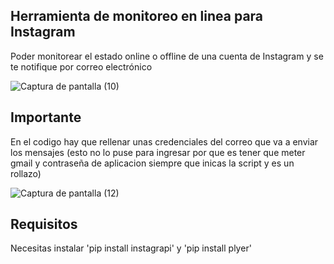 ## Herramienta de monitoreo en linea para Instagram

Poder monitorear el estado online o offline de una cuenta de Instagram y se te notifique por correo electrónico 

![Captura de pantalla (10)](https://github.com/user-attachments/assets/3cee43e0-9526-473e-bfe4-ab42dcd36894)

## Importante

En el codigo hay que rellenar unas credenciales del correo que va a enviar los mensajes (esto no lo puse para ingresar por que es tener que meter gmail y contraseña de aplicacion siempre que inicas la script y es un rollazo)

![Captura de pantalla (12)](https://github.com/user-attachments/assets/6016f010-aa81-4b48-92b3-6a40c6a5a0b3)

## Requisitos

 Necesitas instalar 'pip install instagrapi' y 'pip install plyer'
